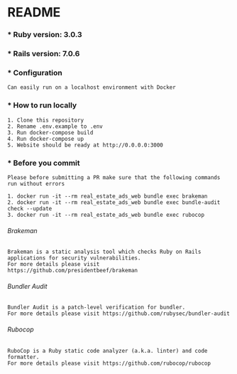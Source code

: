 # README

### * Ruby version: 3.0.3

### * Rails version: 7.0.6

### * Configuration

    Can easily run on a localhost environment with Docker

### * How to run locally

    1. Clone this repository
    2. Rename .env.example to .env
    3. Run docker-compose build
    4. Run docker-compose up
    5. Website should be ready at http://0.0.0.0:3000

### * Before you commit

    Please before submitting a PR make sure that the following commands run without errors

    1. docker run -it --rm real_estate_ads_web bundle exec brakeman
    2. docker run -it --rm real_estate_ads_web bundle exec bundle-audit check --update
    3. docker run -it --rm real_estate_ads_web bundle exec rubocop

###### Brakeman

    Brakeman is a static analysis tool which checks Ruby on Rails applications for security vulnerabilities. 
    For more details please visit https://github.com/presidentbeef/brakeman

###### Bundler Audit

    Bundler Audit is a patch-level verification for bundler.
    For more details please visit https://github.com/rubysec/bundler-audit

###### Rubocop

    RuboCop is a Ruby static code analyzer (a.k.a. linter) and code formatter.
    For more details please visit https://github.com/rubocop/rubocop
